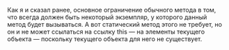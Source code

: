 Как я и сказал ранее, основное ограничение обычного метода в том, что всегда должен быть некоторый экземпляр, у которого данный метод будет вызываться. А вот статический метод этого не требует, но он и не может ссылаться на ссылку this — на элементы текущего объекта — поскольку текущего объекта для него не существует.